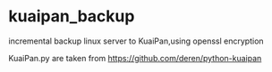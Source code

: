 kuaipan_backup
==============

incremental backup linux server to KuaiPan,using openssl encryption



KuaiPan.py are taken from https://github.com/deren/python-kuaipan


